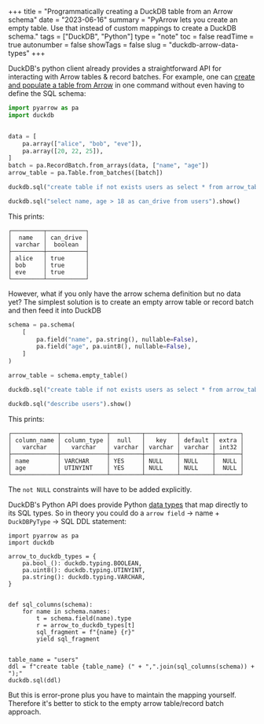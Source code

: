 +++
title = "Programmatically creating a DuckDB table from an Arrow schema"
date = "2023-06-16"
summary = "PyArrow lets you create an empty table. Use that instead of custom mappings to create a DuckDB schema."
tags = ["DuckDB", "Python"]
type = "note"
toc = false
readTime = true
autonumber = false
showTags = false
slug = "duckdb-arrow-data-types"
+++

DuckDB's python client already provides a straightforward API for interacting
with Arrow tables & record batches. For example, one can
[create and populate a table from Arrow](https://duckdb.org/docs/guides/python/import_arrow)
in one command without even having to define the SQL schema:

```python
import pyarrow as pa
import duckdb


data = [
    pa.array(["alice", "bob", "eve"]),
    pa.array([20, 22, 25]),
]
batch = pa.RecordBatch.from_arrays(data, ["name", "age"])
arrow_table = pa.Table.from_batches([batch])

duckdb.sql("create table if not exists users as select * from arrow_table")

duckdb.sql("select name, age > 18 as can_drive from users").show()
```

This prints:

```
┌─────────┬───────────┐
│  name   │ can_drive │
│ varchar │  boolean  │
├─────────┼───────────┤
│ alice   │ true      │
│ bob     │ true      │
│ eve     │ true      │
└─────────┴───────────┘
```

However, what if you only have the arrow schema definition but no data yet? The
simplest solution is to create an empty arrow table or record batch and then
feed it into DuckDB

```python
schema = pa.schema(
    [
        pa.field("name", pa.string(), nullable=False),
        pa.field("age", pa.uint8(), nullable=False),
    ]
)

arrow_table = schema.empty_table()

duckdb.sql("create table if not exists users as select * from arrow_table")

duckdb.sql("describe users").show()
```

This prints:

```
┌─────────────┬─────────────┬─────────┬─────────┬─────────┬───────┐
│ column_name │ column_type │  null   │   key   │ default │ extra │
│   varchar   │   varchar   │ varchar │ varchar │ varchar │ int32 │
├─────────────┼─────────────┼─────────┼─────────┼─────────┼───────┤
│ name        │ VARCHAR     │ YES     │ NULL    │ NULL    │  NULL │
│ age         │ UTINYINT    │ YES     │ NULL    │ NULL    │  NULL │
└─────────────┴─────────────┴─────────┴─────────┴─────────┴───────┘
```

The `not NULL` constraints will have to be added explicitly.

DuckDB's Python API does provide Python
[data types](https://duckdb.org/docs/api/python/types) that map directly to its
SQL types. So in theory you could do a `arrow field` -> name + `DuckDBPyType` ->
SQL DDL statement:

```
import pyarrow as pa
import duckdb

arrow_to_duckdb_types = {
    pa.bool_(): duckdb.typing.BOOLEAN,
    pa.uint8(): duckdb.typing.UTINYINT,
    pa.string(): duckdb.typing.VARCHAR,
}


def sql_columns(schema):
    for name in schema.names:
        t = schema.field(name).type
        r = arrow_to_duckdb_types[t]
        sql_fragment = f"{name} {r}"
        yield sql_fragment


table_name = "users"
ddl = f"create table {table_name} (" + ",".join(sql_columns(schema)) + ");"
duckdb.sql(ddl)
```

But this is error-prone plus you have to maintain the mapping yourself.
Therefore it's better to stick to the empty arrow table/record batch approach.